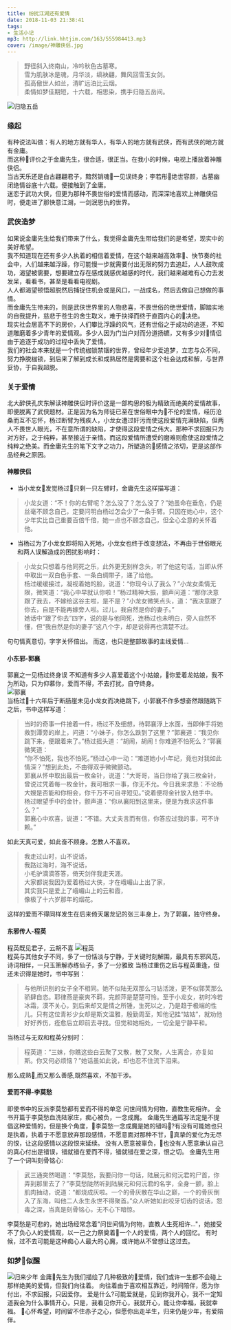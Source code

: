 ```yaml
---
title: 纷扰江湖还有爱情
date: 2018-11-03 21:38:41
tags:
- 生活小记
mp3: http://link.hhtjim.com/163/555984413.mp3
cover: /image/神雕侠侣.jpg
---
```

>野径斜入终南山，冷吟秋色古墓寒。  
雪为肌肤冰是魂，月华淡，缟袂翩，舞风回雪玉女剑。  
孤高傲世人如兰，清旷远泊比云烟。  
柔情如梦佳期短，十六载，相思染，携手归隐五岳间。

![归隐五岳](/image/归隐五岳.jpg "归隐五岳")

### 缘起
有种说法叫做：有人的地方就有华人，有华人的地方就有武侠，而有武侠的地方就有金庸。  
而这种评价之于金庸先生，很合适，很正当。在我小的时候，电视上播放着神雕侠侣。  
当古天乐还是白古翩翩君子，黯然销魂一见误终身；李若彤绝世容颜，古墓幽闭绝情谷底十六载。便接触到了金庸。  
迷恋于武功大侠，但更为那种不畏世俗的爱情而感动，而深深地喜欢上神雕侠侣时，便走进了那快意江湖，一剑泯恩仇的世界。
### 武侠造梦
如果说金庸先生给我们带来了什么，我觉得金庸先生带给我们的是希望，现实中的美好希望。  
我不知道现在还有多少人执着的相信着爱情，在这个越来越高效率、快节奏的社会中，人们越来越浮躁，你可能慢一步就需要付出无限的努力去追赶，人人鼓吹成功，渴望被需要，想要建立存在感成就感优越感的时代，我们越来越难有心力去发发呆，看看书，甚至是看看电视剧。  
人人都渴望顿悟超脱然后捕捉住机会或是风口，一战成名，然后去做自己想做的事情。  
而金庸先生带来的，则是武侠世界里的人物悲喜，不畏世俗的绝世爱情，脚踏实地的自我提升，慈悲于苍生的舍生取义，难于抉择而终于直面内心的决绝。  
现实社会居高不下的房价，人们攀比浮躁的风气，还有世俗之于成功的追逐，不知道雕磨着多少青年的爱情观。多少人因为门当户对而分道扬镳，又有多少对情侣由于追逐于成功的过程中丢失了爱情。  
我们的社会本来就是一个传统枷锁禁锢的世界，曾经年少爱追梦，立志与众不同，努力挣脱枷锁，到后来了解到成长和成熟居然是需要和这个社会达成和解，与世界妥协，于自我超脱。
### 关于爱情
北大醉侠孔庆东解读神雕侠侣时评价这是一部构思的极为精致而绝美的爱情故事，即便脱离了武侠题材。正是因为名为师徒已至在世俗眼中为不伦的爱情，经历沧桑而互不忘怀，杨过断臂为残疾人，小龙女遭过奸污而使这段爱情充满缺陷，但两人不畏世人眼光，不在意所谓的缺陷，才使得这段爱情之伟大。那种不求回报只为对方好，之于纯粹，甚至接近于亲情。而这段爱情所遭受的磨难则愈使这段爱情之纯粹之绝美。而金庸先生的笔下文字之功力，所塑造的感情之浓切，更是这部作品经典之原因。
#### 神雕侠侣  
- 当小龙女发觉杨过只剩一只左臂时，金庸先生这样描写道：
> 小龙女道：“不！你的右臂呢？怎么没了？怎么没了？”她虽命在垂危，仍是丝毫不顾念自己，定要问明白杨过怎会少了一条手臂。只因在她心中，这个少年实比自己重要百倍千倍，她一点也不顾念自己，但全心全意的关怀着他。  

- 当杨过为了小龙女即将陷入死地，小龙女也终于改变想法，不再由于世俗眼光和两人误解造成的困扰影响时：
> 小龙女只想着与他同死之乐，此外更无别样念头，听了他这句话，当即从怀中取出一双白色手套、一条白绸带子，递了给他。  
杨过缓缓接过，凝视着她的脸，说道：“你现今认了我么？”小龙女柔情无限，微笑道：“我心中早就认你啦！”杨过精神大振，颤声问道：“那你决意跟了我去，不嫁给这谷主啦，是不是？”小龙女微笑点头，道：“我决意跟了你去，自是不能再嫁旁人啦。过儿，我自然是你的妻子。”  
她话中“跟了你去”四字，说的是与他同死，连杨过也未明白，旁人自然不懂，但“我自然是你的妻子”这八个字，却是说得再也清楚不过。

句句情真意切，字字关怀倍出。
而这，也只是整部故事的主线爱情...
#### 小东邪-郭襄
郭襄之一见杨过终身误
不知道有多少人喜爱着这个小姑娘，你爱着龙姑娘，我不为所动，只为仰慕你，爱而不得，不去打扰，自守终身。  
![郭襄](/image/郭襄.jpg "郭襄")  
当杨过十六年后于断肠崖未见小龙女而决绝跳下，小郭襄不作多想奋然跟随跳下之后，书中这样写道：
> 当时的奇事一件接着一件，杨过不及细想，待郭襄浮上水面，当即伸手将她救到潭旁的岸上，问道：“小妹子，你怎么跌到了这里？”郭襄道：“我见你跳下来，便跟着来了。”杨过摇头道：“胡闹，胡闹！你难道不怕死么？”郭襄微笑道：  
“你不怕死，我也不怕死。”杨过心中一动：“难道她小小年纪，竟也对我如此情深？”想到此处，不由得双手微微颤动。  
郭襄从怀中取出最后一枚金针，说道：“大哥哥，当日你给了我三枚金针，曾说过凭着每一枚金针，我可相求一事，你无不允。今日我来求恳：不论杨大嫂是否能和你相会，你千万不可自寻短见。”说着便将金针放入他手中。  
杨过眼望手中的金针，颤声道：“你从襄阳到这里来，便是为我求这件事么？”  
郭襄心中欢喜，说道：“不错。大丈夫言而有信，你答应过我的事，可不许赖。”

如此天真可爱，如此奋不顾身。怎教人不喜欢。
> 我走过山时，山不说话，  
我路过海时，海不说话，   
小毛驴滴滴答答，倚天剑伴我走天涯。   
大家都说我因为爱着杨过大侠，才在峨嵋山上出了家，   
其实我只是爱上了峨嵋山上的云和霞，  
像极了十六岁那年的烟花。  

这样的爱而不得同样发生在后来倚天屠龙记的张三丰身上，为了郭襄，独守终身。
#### 东邪传人-程英  
程英既见君子，云胡不喜
![程英](/image/程英.jpg "程英")  
程英与其他女子不同，多了一份恬淡与宁静，于关键时刻解围，最具有东邪风范，诗词相伴，一只玉箫解赤练仙子，多了一分雅致
当杨过重伤之后与程英重逢，但还未识得是她时，书中写到：
> 与他所识别的女子全不相同。她不似陆无双那么刁钻活泼，更不似郭芙那么骄肆自恣。耶律燕是豪爽不羁，完颜萍是楚楚可怜。至于小龙女，初时冷若冰霜，漠不关心，到后来却又是情之所锺，生死以之，乃是趋于极端的性儿。只有这位青衫少女却是斯文温雅，殷勤周至，知他记挂“姑姑”，就劝他好好养伤，痊愈后立即前去寻找。但觉和她相处，一切全是宁静平和。

当杨过与无双和程英分别时：
> 程英道：“三妹，你瞧这些白云聚了又散，散了又聚，人生离合，亦复如斯。你又何必烦恼？”她话虽如此说，却也忍不住流下泪来。

那么成熟,而又那么善感,既然喜欢，不加干涉。

#### 爱而不得-李莫愁
即使书中的反派李莫愁都有爱而不得的单恋
问世间情为何物，直教生死相许。
全书开篇于李莫愁血洗陆家庄，痴心被负，一念成魔。
金庸先生通篇写法定是不提倡这种爱情的，但是换个角度，李莫愁一念成魔是她的错吗?有没有可能她也只是执着，执着于不愿意放弃那段感情，不愿意面对那种不甘，真挚的爱化为无尽的恨，让这段感情以这段恨来延续。
没有人愿意被辜负，也没有人愿意承认自己的真心付出是错误，错就错在爱而不得，错就错在爱之深，恨之切。
金庸先生用了一个词叫刻骨铭心:
>武三通突然喝道：“李莫愁，我要问你一句话，陆展元和何沅君的尸首，你弄到那里去了？”李莫愁陡然听到陆展元和何沅君的名字，全身一颤，脸上肌肉抽动，说道：“都烧成灰啦。一个的骨灰散在华山之巅，一个的骨灰倒入了东海，叫他二人永生永世不得聚首。”众人听她如此咬牙切齿的说话，怨毒之深，当真是刻骨铭心，无不心下暗惊。

李莫愁是可悲的，她出场经常念着"问世间情为何物，直教人生死相许..."，她接受不了负心人的爱情观，以一己之力祭奠着一个人的爱情，两个人的回忆。
有时候，过不去可能是这种痴心人最大的心魔，或许她从不曾想让这过去。
### 如梦似醒
![归来少年](/image/归来少年.jpg "归来少年")
金庸先生为我们描绘了几种极致的爱情，我们或许一生都不会碰上那样绝美的爱情，但我们向往着。
向往着由于喜欢相互靠近，时间陪伴，愿为你付出，不求回报，只因爱你。
爱是什么?可能爱就是，见到你我开心，我不一定知道我会为什么事情开心，只是，我看见你开心，我就开心，能让你幸福，我就幸福。
心怀希望，时间留不住赤子之心，但愿你出走半生，归来仍是少年，有爱陪伴。
